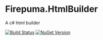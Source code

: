 # Firepuma.HtmlBuilder

A c# html builder


[![Build Status](https://travis-ci.org/fire-puma/Firepuma.HtmlBuilder.svg?branch=master)](https://travis-ci.org/fire-puma/Firepuma.HtmlBuilder)
[![NuGet Version](https://badge.fury.io/nu/Firepuma.HtmlBuilder.svg)](https://badge.fury.io/nu/<repo>)
